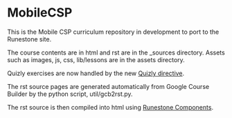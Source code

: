 # MobileCSP

This is the Mobile CSP curriculum repository in development to port to the Runestone site.

The course contents are in html and rst are in the _sources directory. Assets such as images, js, css, lib/lessons are in the assets directory.

Quizly exercises are now handled by the new [Quizly directive](https://github.com/ram8647/RunestoneComponents). 

The rst source pages are generated automatically from Google Course Builder by the python script, util/gcb2rst.py.

The rst source is then compiled into html using [Runestone Components](https://github.com/RunestoneInteractive/RunestoneComponents).

 
